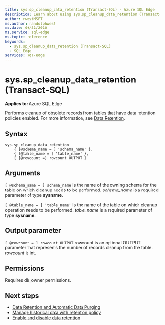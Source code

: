 ```yaml
---
title: sys.sp_cleanup_data_retention (Transact-SQL) - Azure SQL Edge
description: Learn about using sys.sp_cleanup_data_retention (Transact-SQL) in Azure SQL Edge
author: rwestMSFT
ms.author: randolphwest
ms.date: 09/22/2020
ms.service: sql-edge
ms.topic: reference
keywords:
  - sys.sp_cleanup_data_retention (Transact-SQL)
  - SQL Edge
services: sql-edge
---
```


# sys.sp_cleanup_data_retention (Transact-SQL)

**Applies to:** Azure SQL Edge

Performs cleanup of obsolete records from tables that have data retention policies enabled. For more information, see [Data Retention](data-retention-overview.md).

## Syntax

```syntaxsql
sys.sp_cleanup_data_retention
    { [@schema_name = ] 'schema_name' },
    { [@table_name = ] 'table_name' },
    [ [@rowcount =] rowcount OUTPUT ]

```

## Arguments
`[ @schema_name = ] schema_name`
 Is the name of the owning schema for the table on which cleanup needs to be performed. *schema_name* is a required parameter of type **sysname**.

`[ @table_name = ] 'table_name'`
 Is the name of the table on which cleanup operation needs to be performed. *table_name* is a required parameter of type **sysname**.

## Output parameter

`[ @rowcount = ] rowcount OUTPUT`
 rowcount is an optional OUTPUT parameter that represents the number of records cleanup from the table. *rowcount* is int.

## Permissions
 Requires db_owner permissions.

## Next steps
- [Data Retention and Automatic Data Purging](data-retention-overview.md)
- [Manage historical data with retention policy](data-retention-cleanup.md)
- [Enable and disable data retention](data-retention-enable-disable.md)
